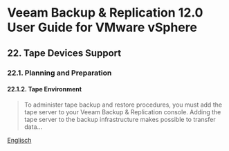 # Veeam Backup & Replication 12.0 User Guide for VMware vSphere

## 22. Tape Devices Support

### 22.1. Planning and Preparation

#### 22.1.2. Tape Environment

> To administer tape backup and restore procedures, you must add the tape server to your Veeam Backup & Replication console. Adding the tape server to the backup infrastructure makes possible to transfer data...

[Englisch](Tape%20Environment%20-%20User%20Guide%20for%20VMware%20vSphere.md)
